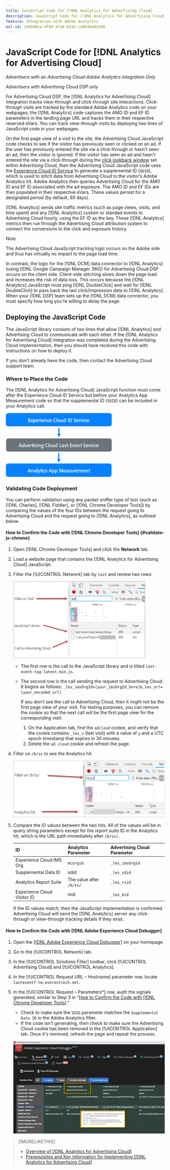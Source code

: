 ```yaml
---
title: JavaScript Code for [!DNL Analytics for Advertising Cloud]
description: JavaScript Code for [!DNL Analytics for Advertising Cloud]
feature: Integration with Adobe Analytics
exl-id: 184508ce-df8d-4fa0-b22b-ca0546a61d58
---
```

# JavaScript Code for [!DNL Analytics for Advertising Cloud]

*Advertisers with an Advertising Cloud-Adobe Analytics Integration Only*

*Advertisers with Advertising Cloud DSP only*

For Advertising Cloud DSP, the [!DNL Analytics for Advertising Cloud] integration tracks view-through and click-through site interactions. Click-through visits are tracked by the standard Adobe Analytics code on your webpages; the [!DNL Analytics] code captures the AMO ID and EF ID parameters in the landing page URL and tracks them in their respective reserved eVars. You can track view-through visits by deploying two lines of JavaScript code in your webpages.

On the first page view of a visit to the site, the Advertising Cloud JavaScript code checks to see if the visitor has previously seen or clicked on an ad. If the user has previously entered the site via a click-through or hasn't seen an ad, then the visitor is ignored. If the visitor has seen an ad and hasn't entered the site via a click-through during the [click lookback window](/help/integrations/analytics/prerequisites.md#lookback-a4adc) set within Advertising Cloud, then the Advertising Cloud JavaScript code uses the [Experience Cloud ID Service](https://experienceleague.adobe.com/docs/id-service/using/home.html) to generate a supplemental ID (`SDID`), which is used to stitch data from Advertising Cloud to the visitor’s Adobe Analytics hit. Adobe Analytics then queries Advertising Cloud for the AMO ID and EF ID associated with the ad exposure. The AMO ID and EF IDs are then populated in their respective eVars. These values persist for a designated period (by default, 60 days).

[!DNL Analytics] sends site traffic metrics (such as page views, visits, and time spent) and any [!DNL Analytics]  custom or standad events to Advertising Cloud hourly, using the EF ID as the key. These [!DNL Analytics] metrics then run through the Advertising Cloud attribution system to connect the conversions to the click and exposure history.

>[!NOTE]
>
>The Advertising Cloud JavaScript tracking logic occurs on the Adobe side and thus has virtually no impact to the page load time.
>
>In contrast, the logic for the [!DNL DCM] data connector to [!DNL Analytics] (using [!DNL Google Campaign Manager 360]) for Advertising Cloud DSP occurs on the client side. Client-side stitching slows down the page load and increases the risk of data loss. This occurs because the [!DNL Analytics] JavaScript must ping [!DNL DoubleClick] and wait for [!DNL DoubleClick] to pass back the last click/impression data to [!DNL Analytics]. When your [!DNL DSP] team sets up the [!DNL DCM] data connector, you must specify how long you're willing to delay the page.

## Deploying the JavaScript Code

The JavaScript library consists of two lines that allow [!DNL Analytics] and Advertising Cloud to communicate with each other. If the [!DNL Analytics for Advertising Cloud] integration was completed during the Advertising Cloud implementation, then you should have received this code with instructions on how to deploy it.

If you don't already have the code, then contact the Advertising Cloud support team.

### Where to Place the Code

The [!DNL Analytics for Advertising Cloud] JavaScript function must come after the Experience Cloud ID Service but before your Analytics App Measurement code so that the supplemental ID (`SDID`) can be included in your Analytics call.

![Code placement](/help/integrations/assets/a4adc-code-placement.png)

### Validating Code Deployment

You can perform validation using any packet sniffer type of tool (such as [!DNL Charles], [!DNL Fiddler], or [!DNL Chrome Developer Tools]) by comparing the values of the four IDs between the request going to Advertising Cloud and the request going to [!DNL Analytics], as outlined below.

#### How to Confirm the Code with [!DNL Chrome Developer Tools] {#validate-js-chrome}

1. Open [!DNL Chrome Developer Tools] and click the **Network** tab.
1. Load a website page that contains the [!DNL Analytics for Advertising Cloud] JavaScript.
1. Filter the [!UICONTROL Network] tab by `last` and review two rows:

     ![Filtering on last](/help/integrations/assets/a4adc-code-validation-filter-last.png)

     * The first row is the call to the JavaScript library and is titled `last-event-tag-latest.min.js`.
     * The second row is the call sending the request to Advertising Cloud. It begins as follows: `_les_imsOrgId=[your_imsOrgId_here]&_les_url=[your_encoded_url]`
     
         If you don't see the call to Advertising Cloud, then it might not be the first page view of your visit. For testing purposes, you can remove the cookie so that the next call will be the first page view for the corresponding visit:
         
          1. On the Application tab, find the `adcloud` cookie, and verify that the cookie contains `_les_v` (last visit) with a value of `y` and a UTC epoch timestamp that expires in 30 minutes.
          1. Delete the `ad cloud` cookie and refresh the page.
1. Filter on `/b/ss` to see the Analytics hit.

     ![Filtering on `/b/ss`](/help/integrations/assets/a4adc-code-validation-filter-bss.png)

1. Compare the ID values between the two hits. All of the values will be in query string parameters except for the report suite ID in the Analytics hit, which is the URL path immediately after `/b/ss/`.

     | ID | Analytics Parameter | Advertising Cloud Parameter |
     |--- |--- |--- |
     | Experience Cloud IMS Org | `mcorgid` | `_les_imsOrgid` |
     | Supplemental Data ID | sdid | `_les_sdid` |
     | Analytics Report Suite | The value after `/b/ss/` | `_les_rsid` |
     | Experience Cloud Visitor ID | mid | `_les_mid` |

     If the ID values match, then the JavaScript implementation is confirmed. Advertising Cloud will send the [!DNL Analytics] server any click-through or view-through tracking details if they exist.

#### How to Confirm the Code with [!DNL Adobe Experience Cloud Debugger]

1. Open the [[!DNL Adobe Experience Cloud Debugger]](https://experienceleague.adobe.com/docs/debugger/using/run-debugger.html) on your homepage.
1. Go to the [!UICONTROL Network] tab.
1. In the [!UICONTROL Solutions Filter] toolbar, click [!UICONTROL Advertising Cloud] and [!UICONTROL Analytics].
1. In the [!UICONTROL Request URL – Hostname] parameter row, locate `lasteventf-tm.everesttech.net`.
1. In the [!UICONTROL Request – Parameters*] row, audit the signals generated, similar to Step 3 in "[How to Confirm the Code with [!DNL Chrome Developer Tools]](#validate-js-chrome)."
     * Check to make sure the `SDID` parameter matches the `Supplemental Data ID` in the Adobe Analytics filter.
     * If the code isn't generating, then check to make sure the Advertising Cloud cookie has been removed in the [!UICONTROL Application] tab. Once it's removed, refresh the page and repeat the process.

     ![Auditing [!DNL Analytics for Advertising Cloud] JavaScript code in [!DNL Experience Cloud Debugger]](/help/integrations/assets/a4adc-js-audit-debugger.png)

>[!MORELIKETHIS]
>
>* [Overview of [!DNL Analytics for Advertising Cloud]](overview.md)
>* [Prerequisites and Key Information for Implementing [!DNL Analytics for Advertising Cloud]](prerequisites.md)
